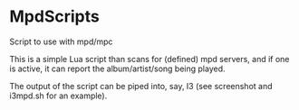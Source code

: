 # MpdScripts
Script to use with mpd/mpc

This is a simple Lua script than scans for (defined) mpd servers, and if one is active,
it can report the album/artist/song being played.

The output of the script can be piped into, say, I3 (see screenshot and i3mpd.sh for an example).

